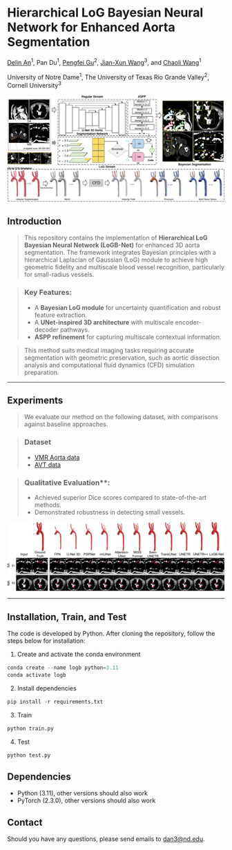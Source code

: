 # Hierarchical LoG Bayesian Neural Network for Enhanced Aorta Segmentation

[Delin An](https://github.com/adlsn)<sup>1</sup>, Pan Du<sup>1</sup>, [Pengfei Gu](https://pgu-nd.github.io/)<sup>2</sup>, [Jian-Xun Wang](https://www.engineering.cornell.edu/faculty-directory/jian-xun-wang)<sup>3</sup>, and [Chaoli Wang](https://sites.nd.edu/chaoli-wang/)<sup>1</sup>

University of Notre Dame<sup>1</sup>, The University of Texas Rio Grande Valley<sup>2</sup>, Cornell University<sup>3</sup>

<div>
  <img src='overview.png'>
</div>

## Introduction

> This repository contains the implementation of **Hierarchical LoG Bayesian Neural Network (LoGB-Net)** for enhanced 3D aorta segmentation. The framework integrates Bayesian principles with a hierarchical Laplacian of Gaussian (LoG) module to achieve high geometric fidelity and multiscale blood vessel recognition, particularly for small-radius vessels. 

> ### Key Features:
> - A **Bayesian LoG module** for uncertainty quantification and robust feature extraction.
> - A **UNet-inspired 3D architecture** with multiscale encoder-decoder pathways.
> - **ASPP refinement** for capturing multiscale contextual information.

> This method suits medical imaging tasks requiring accurate segmentation with geometric preservation, such as aortic dissection analysis and computational fluid dynamics (CFD) simulation preparation.

---

## Experiments

> We evaluate our method on the following dataset, with comparisons against baseline approaches.

> ### Dataset
> - [VMR Aorta data](https://www.vascularmodel.org/)
> - [AVT data](https://figshare.com/articles/dataset/Aortic_Vessel_Tree_AVT_CTA_Datasets_and_Segmentations/14806362)

> ### Qualitative Evaluation**:
>   - Achieved superior Dice scores compared to state-of-the-art methods.
>   - Demonstrated robustness in detecting small vessels.
  
<div>
  <img src='qualitative.png'>
</div>

---


## Installation, Train, and Test
The code is developed by Python. After cloning the repository, follow the steps below for installation:
1. Create and activate the conda environment
```python
conda create --name logb python=3.11
conda activate logb
```
2. Install dependencies
```python
pip install -r requirements.txt
```
3. Train
```python
python train.py
```

4. Test
```python
python test.py
```

## Dependencies
* Python (3.11), other versions should also work
* PyTorch (2.3.0), other versions should also work

## Contact
Should you have any questions, please send emails to dan3@nd.edu.




